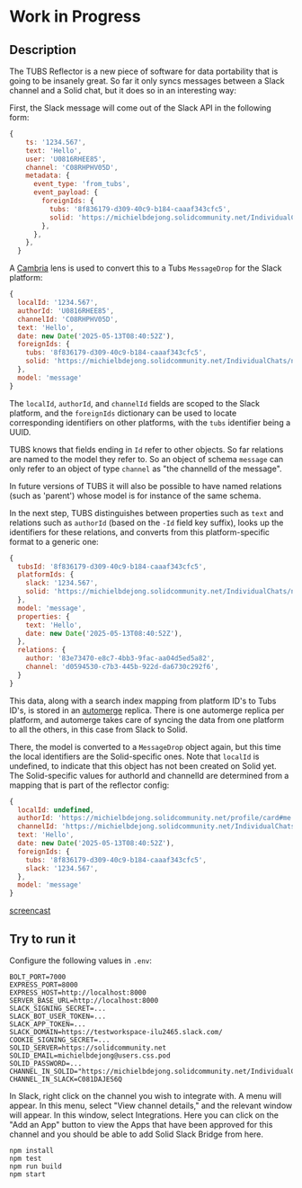 # Work in Progress

## Description
The TUBS Reflector is a new piece of software for data portability that is going to be insanely great.
So far it only syncs messages between a Slack channel and a Solid chat, but it does so in an interesting way:

First, the Slack message will come out of the Slack API in the following form:
```javascript
{
    ts: '1234.567',
    text: 'Hello', 
    user: 'U0816RHEE85',
    channel: 'C08RHPHV05D',
    metadata: {
      event_type: 'from_tubs',
      event_payload: {
        foreignIds: {
          tubs: '8f836179-d309-40c9-b184-caaaf343cfc5',
          solid: 'https://michielbdejong.solidcommunity.net/IndividualChats/nlnet-demo/2025/05/13/chat.ttl#7hVnQ4',
        },
      },
    },
  }
```

A [Cambria](https://github.com/inkandswitch/cambria-project) lens is used to convert this to a Tubs `MessageDrop` for the Slack platform:
```javascript
{
  localId: '1234.567',
  authorId: 'U0816RHEE85',
  channelId: 'C08RHPHV05D',
  text: 'Hello',
  date: new Date('2025-05-13T08:40:52Z'),
  foreignIds: {
    tubs: '8f836179-d309-40c9-b184-caaaf343cfc5',
    solid: 'https://michielbdejong.solidcommunity.net/IndividualChats/nlnet-demo/2025/05/13/chat.ttl#7hVnQ4',
  },
  model: 'message'
}
```

The `localId`, `authorId`, and `channelId` fields are scoped to the Slack platform, and the `foreignIds` dictionary can be used to locate corresponding identifiers on other platforms, with the `tubs` identifier being a UUID.

TUBS knows that fields ending in `Id` refer to other objects. So far relations are named to the model they refer to. So an object of schema `message` can only refer to an object of type `channel` as "the channelId of the message".

In future versions of TUBS it will also be possible to have named relations (such as 'parent') whose model is for instance of the same schema.

In the next step, TUBS distinguishes between properties such as `text` and relations such as `authorId` (based on the `-Id` field key suffix), looks up the identifiers for these relations, and converts from this platform-specific format to a generic one:
```javascript
{
  tubsId: '8f836179-d309-40c9-b184-caaaf343cfc5',
  platformIds: {
    slack: '1234.567',
    solid: 'https://michielbdejong.solidcommunity.net/IndividualChats/nlnet-demo/2025/05/13/chat.ttl#7hVnQ4',
  },
  model: 'message',
  properties: {
    text: 'Hello',
    date: new Date('2025-05-13T08:40:52Z'),
  },
  relations: {
    author: '83e73470-e8c7-4bb3-9fac-aa04d5ed5a82',
    channel: 'd0594530-c7b3-445b-922d-da6730c292f6',
  }
}
```

This data, along with a search index mapping from platform ID's to Tubs ID's, is stored in an [automerge](https://automerge.org) replica. There is one automerge replica per platform, and automerge takes care of syncing the data from one platform to all the others, in this case from Slack to Solid.

There, the model is converted to a `MessageDrop` object again, but this time the local identifiers are the Solid-specific ones. Note that `localId` is undefined, to indicate that this object has not been created on Solid yet. The Solid-specific values for authorId and channelId are determined from a mapping that is part of the reflector config:

```javascript
{
  localId: undefined,
  authorId: 'https://michielbdejong.solidcommunity.net/profile/card#me',
  channelId: 'https://michielbdejong.solidcommunity.net/IndividualChats/nlnet-demo/index.ttl#this',
  text: 'Hello',
  date: new Date('2025-05-13T08:40:52Z'),
  foreignIds: {
    tubs: '8f836179-d309-40c9-b184-caaaf343cfc5',
    slack: '1234.567',
  },
  model: 'message'
}
```

[screencast](https://youtu.be/cf86sobTx8g)

## Try to run it

Configure the following values in `.env`:
```
BOLT_PORT=7000
EXPRESS_PORT=8000
EXPRESS_HOST=http://localhost:8000
SERVER_BASE_URL=http://localhost:8000
SLACK_SIGNING_SECRET=...
SLACK_BOT_USER_TOKEN=...
SLACK_APP_TOKEN=...
SLACK_DOMAIN=https://testworkspace-ilu2465.slack.com/
COOKIE_SIGNING_SECRET=...
SOLID_SERVER=https://solidcommunity.net
SOLID_EMAIL=michielbdejong@users.css.pod
SOLID_PASSWORD=...
CHANNEL_IN_SOLID="https://michielbdejong.solidcommunity.net/IndividualChats/michielbdejong.inrupt.net/index.ttl#this"
CHANNEL_IN_SLACK=C081DAJES6Q
```

In Slack, right click on the channel you wish to integrate with. A menu will appear.
In this menu, select "View channel details," and the relevant window will appear.
In this window, select Integrations.
Here you can click on the "Add an App" button to view the Apps that have been approved for this channel and you should be able to add Solid Slack Bridge from here.

 ```
npm install
npm test
npm run build
npm start
 ```
